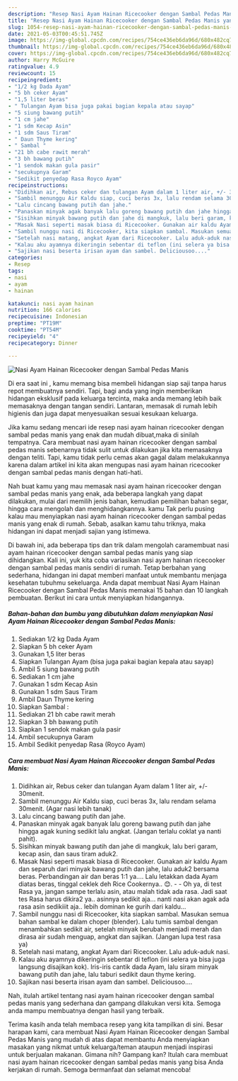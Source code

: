 ```yaml
---
description: "Resep Nasi Ayam Hainan Ricecooker dengan Sambal Pedas Manis yang nikmat dan Mudah Dibuat"
title: "Resep Nasi Ayam Hainan Ricecooker dengan Sambal Pedas Manis yang nikmat dan Mudah Dibuat"
slug: 1054-resep-nasi-ayam-hainan-ricecooker-dengan-sambal-pedas-manis-yang-nikmat-dan-mudah-dibuat
date: 2021-05-03T00:45:51.745Z
image: https://img-global.cpcdn.com/recipes/754ce436eb6da96d/680x482cq70/nasi-ayam-hainan-ricecooker-dengan-sambal-pedas-manis-foto-resep-utama.jpg
thumbnail: https://img-global.cpcdn.com/recipes/754ce436eb6da96d/680x482cq70/nasi-ayam-hainan-ricecooker-dengan-sambal-pedas-manis-foto-resep-utama.jpg
cover: https://img-global.cpcdn.com/recipes/754ce436eb6da96d/680x482cq70/nasi-ayam-hainan-ricecooker-dengan-sambal-pedas-manis-foto-resep-utama.jpg
author: Harry McGuire
ratingvalue: 4.9
reviewcount: 15
recipeingredient:
- "1/2 kg Dada Ayam"
- "5 bh ceker Ayam"
- "1,5 liter beras"
- " Tulangan Ayam bisa juga pakai bagian kepala atau sayap"
- "5 siung bawang putih"
- "1 cm jahe"
- "1 sdm Kecap Asin"
- "1 sdm Saus Tiram"
- " Daun Thyme kering"
- " Sambal "
- "21 bh cabe rawit merah"
- "3 bh bawang putih"
- "1 sendok makan gula pasir"
- "secukupnya Garam"
- "Sedikit penyedap Rasa Royco Ayam"
recipeinstructions:
- "Didihkan air, Rebus ceker dan tulangan Ayam dalam 1 liter air, +/- 30menit."
- "Sambil menunggu Air Kaldu siap, cuci beras 3x, lalu rendam selama 30menit. (Agar nasi lebih tanak)"
- "Lalu cincang bawang putih dan jahe."
- "Panaskan minyak agak banyak lalu goreng bawang putih dan jahe hingga agak kuning sedikit lalu angkat. (Jangan terlalu coklat ya nanti pahit)."
- "Sisihkan minyak bawang putih dan jahe di mangkuk, lalu beri garam, kecap asin, dan saus tiram aduk2."
- "Masak Nasi seperti masak biasa di Ricecooker. Gunakan air kaldu Ayam dan separuh dari minyak bawang putih dan jahe, lalu aduk2 bersama beras. Perbandingan air dan beras 1:1 ya.... Lalu letakkan dada Ayam diatas beras, tinggal ceklek deh Rice Cookernya.. 😊.   Oh ya, di test Rasa ya, jangan sampe terlalu asin, atau malah tidak ada rasa. Jadi saat tes Rasa harus dikira2 ya.. asinnya sedikit aja... nanti nasi akan agak ada rasa asin sedikiiit aja.. lebih dominan ke gurih dari kaldu..."
- "Sambil nunggu nasi di Ricecooker, kita siapkan sambal. Masukan semua bahan sambal ke dalam choper (blender). Lalu tumis sambal dengan menambahkan sedikit air, setelah minyak berubah menjadi merah dan dirasa air sudah menguap, angkat dan sajikan. (Jangan lupa test rasa ya)"
- "Setelah nasi matang, angkat Ayam dari Ricecooker. Lalu aduk-aduk nasi."
- "Kalau aku ayamnya dikeringin sebentar di teflon (ini selera ya bisa juga langsung disajikan kok). Iris-iris cantik dada Ayam, lalu siram minyak bawang putih dan jahe, lalu taburi sedikit daun thyme kering."
- "Sajikan nasi beserta irisan ayam dan sambel. Deliciousoo...."
categories:
- Resep
tags:
- nasi
- ayam
- hainan

katakunci: nasi ayam hainan 
nutrition: 166 calories
recipecuisine: Indonesian
preptime: "PT19M"
cooktime: "PT54M"
recipeyield: "4"
recipecategory: Dinner

---
```



![Nasi Ayam Hainan Ricecooker dengan Sambal Pedas Manis](https://img-global.cpcdn.com/recipes/754ce436eb6da96d/680x482cq70/nasi-ayam-hainan-ricecooker-dengan-sambal-pedas-manis-foto-resep-utama.jpg)

Di era  saat ini , kamu memang bisa membeli hidangan siap saji tanpa harus repot membuatnya sendiri. Tapi, bagi anda yang ingin memberikan hidangan eksklusif pada keluarga tercinta, maka anda memang lebih baik memasaknya dengan tangan sendiri. Lantaran, memasak di rumah lebih higienis dan juga dapat menyesuaikan sesuai kesukaan keluarga.

Jika kamu sedang mencari ide resep nasi ayam hainan ricecooker dengan sambal pedas manis yang enak dan mudah dibuat,maka di sinilah tempatnya. Cara membuat nasi ayam hainan ricecooker dengan sambal pedas manis  sebenarnya tidak sulit untuk dilakukan jika kita memasaknya dengan teliti. Tapi, kamu tidak perlu cemas akan gagal dalam melakukannya 
karena dalam artikel ini kita akan mengupas nasi ayam hainan ricecooker dengan sambal pedas manis dengan hati-hati.  



Nah buat kamu yang mau memasak nasi ayam hainan ricecooker dengan sambal pedas manis yang enak, ada beberapa langkah yang dapat dilakukan, mulai dari memilih jenis bahan, kemudian pemilihan bahan segar, hingga cara mengolah dan menghidangkannya. kamu Tak perlu pusing kalau mau menyiapkan nasi ayam hainan ricecooker dengan sambal pedas manis yang enak di rumah. Sebab, asalkan kamu  tahu triknya, maka hidangan ini dapat menjadi sajian yang istimewa.

Di bawah ini, ada beberapa tips dan trik dalam mengolah caramembuat nasi ayam hainan ricecooker dengan sambal pedas manis yang siap dihidangkan. Kali ini, yuk kita coba variasikan nasi ayam hainan ricecooker dengan sambal pedas manis sendiri di rumah. Tetap berbahan yang sederhana, hidangan ini dapat memberi manfaat untuk membantu menjaga kesehatan tubuhmu sekeluarga. Anda dapat membuat Nasi Ayam Hainan Ricecooker dengan Sambal Pedas Manis memakai 15 bahan dan 10 langkah pembuatan. Berikut ini cara untuk menyiapkan hidangannya.

<!--inarticleads1-->

##### Bahan-bahan dan bumbu yang dibutuhkan dalam menyiapkan Nasi Ayam Hainan Ricecooker dengan Sambal Pedas Manis:

1. Sediakan 1/2 kg Dada Ayam
1. Siapkan 5 bh ceker Ayam
1. Gunakan 1,5 liter beras
1. Siapkan  Tulangan Ayam (bisa juga pakai bagian kepala atau sayap)
1. Ambil 5 siung bawang putih
1. Sediakan 1 cm jahe
1. Gunakan 1 sdm Kecap Asin
1. Gunakan 1 sdm Saus Tiram
1. Ambil  Daun Thyme kering
1. Siapkan  Sambal :
1. Sediakan 21 bh cabe rawit merah
1. Siapkan 3 bh bawang putih
1. Siapkan 1 sendok makan gula pasir
1. Ambil secukupnya Garam
1. Ambil Sedikit penyedap Rasa (Royco Ayam)




<!--inarticleads2-->

##### Cara membuat Nasi Ayam Hainan Ricecooker dengan Sambal Pedas Manis:

1. Didihkan air, Rebus ceker dan tulangan Ayam dalam 1 liter air, +/- 30menit.
1. Sambil menunggu Air Kaldu siap, cuci beras 3x, lalu rendam selama 30menit. (Agar nasi lebih tanak)
1. Lalu cincang bawang putih dan jahe.
1. Panaskan minyak agak banyak lalu goreng bawang putih dan jahe hingga agak kuning sedikit lalu angkat. (Jangan terlalu coklat ya nanti pahit).
1. Sisihkan minyak bawang putih dan jahe di mangkuk, lalu beri garam, kecap asin, dan saus tiram aduk2.
1. Masak Nasi seperti masak biasa di Ricecooker. Gunakan air kaldu Ayam dan separuh dari minyak bawang putih dan jahe, lalu aduk2 bersama beras. Perbandingan air dan beras 1:1 ya.... Lalu letakkan dada Ayam diatas beras, tinggal ceklek deh Rice Cookernya.. 😊.  -  - Oh ya, di test Rasa ya, jangan sampe terlalu asin, atau malah tidak ada rasa. Jadi saat tes Rasa harus dikira2 ya.. asinnya sedikit aja... nanti nasi akan agak ada rasa asin sedikiiit aja.. lebih dominan ke gurih dari kaldu...
1. Sambil nunggu nasi di Ricecooker, kita siapkan sambal. Masukan semua bahan sambal ke dalam choper (blender). Lalu tumis sambal dengan menambahkan sedikit air, setelah minyak berubah menjadi merah dan dirasa air sudah menguap, angkat dan sajikan. (Jangan lupa test rasa ya)
1. Setelah nasi matang, angkat Ayam dari Ricecooker. Lalu aduk-aduk nasi.
1. Kalau aku ayamnya dikeringin sebentar di teflon (ini selera ya bisa juga langsung disajikan kok). Iris-iris cantik dada Ayam, lalu siram minyak bawang putih dan jahe, lalu taburi sedikit daun thyme kering.
1. Sajikan nasi beserta irisan ayam dan sambel. Deliciousoo....




Nah, itulah artikel tentang  nasi ayam hainan ricecooker dengan sambal pedas manis  yang sederhana dan gampang dilakukan versi kita. Semoga anda mampu membuatnya dengan hasil yang terbaik. 

Terima kasih anda telah membaca resep yang kita tampilkan di sini. Besar harapan kami, cara membuat  Nasi Ayam Hainan Ricecooker dengan Sambal Pedas Manis yang mudah di atas dapat membantu Anda menyiapkan masakan yang nikmat untuk keluarga/teman ataupun menjadi inspirasi untuk berjualan makanan. Gimana nih? Gampang kan? Itulah cara membuat nasi ayam hainan ricecooker dengan sambal pedas manis yang bisa Anda kerjakan di rumah. Semoga bermanfaat dan selamat mencoba!

